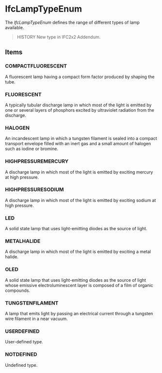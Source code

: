 # IfcLampTypeEnum

The _IfcLampTypeEnum_ defines the range of different types of lamp available.
<!-- end of short definition -->

> HISTORY New type in IFC2x2 Addendum.

## Items

### COMPACTFLUORESCENT
A fluorescent lamp having a compact form factor produced by shaping the tube.

### FLUORESCENT
A typically tubular discharge lamp in which most of the light is emitted by one or several layers of phosphors excited by ultraviolet radiation from the discharge.

### HALOGEN
An incandescent lamp in which a tungsten filament is sealed into a compact transport envelope filled with an inert gas and a small amount of halogen such as iodine or bromine.

### HIGHPRESSUREMERCURY
A discharge lamp in which most of the light is emitted by exciting mercury at high pressure.

### HIGHPRESSURESODIUM
A discharge lamp in which most of the light is emitted by exciting sodium at high pressure.

### LED
A solid state lamp that uses light-emitting diodes as the source of light.

### METALHALIDE
A discharge lamp in which most of the light is emitted by exciting a metal halide.

### OLED
A solid state lamp that uses light-emitting diodes as the source of light whose emissive electroluminescent layer is composed of a film of organic compounds.

### TUNGSTENFILAMENT
A lamp that emits light by passing an electrical current through a tungsten wire filament in a near vacuum.

### USERDEFINED
User-defined type.

### NOTDEFINED
Undefined type.
